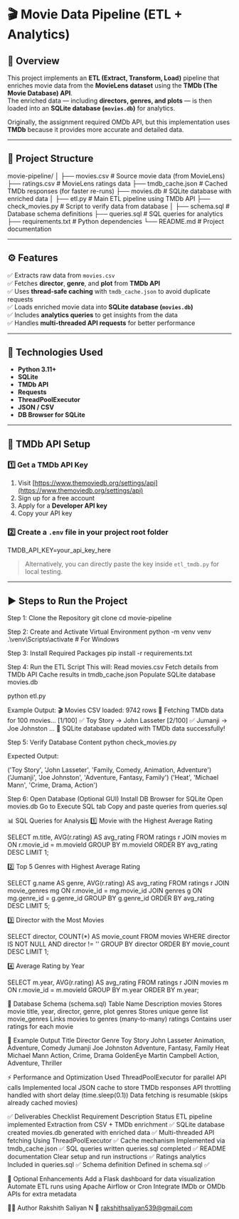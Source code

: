 # 🎬 Movie Data Pipeline (ETL + Analytics)

## 🧠 Overview
This project implements an **ETL (Extract, Transform, Load)** pipeline that enriches movie data from the **MovieLens dataset** using the **TMDb (The Movie Database) API**.  
The enriched data — including **directors, genres, and plots** — is then loaded into an **SQLite database (`movies.db`)** for analytics.

Originally, the assignment required OMDb API, but this implementation uses **TMDb** because it provides more accurate and detailed data.

---

## 📁 Project Structure

movie-pipeline/
│
├── movies.csv                # Source movie data (from MovieLens)
├── ratings.csv               # MovieLens ratings data
├── tmdb_cache.json           # Cached TMDb responses (for faster re-runs)
├── movies.db                 # SQLite database with enriched data
│
├── etl.py                    # Main ETL pipeline using TMDb API
├── check_movies.py           # Script to verify data from database
│
├── schema.sql                # Database schema definitions
├── queries.sql               # SQL queries for analytics
├── requirements.txt          # Python dependencies
└── README.md                 # Project documentation



---

## ⚙️ Features

✅ Extracts raw data from `movies.csv`  
✅ Fetches **director**, **genre**, and **plot** from **TMDb API**  
✅ Uses **thread-safe caching** with `tmdb_cache.json` to avoid duplicate requests  
✅ Loads enriched movie data into **SQLite database (`movies.db`)**  
✅ Includes **analytics queries** to get insights from the data  
✅ Handles **multi-threaded API requests** for better performance  

---

## 🧰 Technologies Used

- **Python 3.11+**
- **SQLite**
- **TMDb API**
- **Requests**
- **ThreadPoolExecutor**
- **JSON / CSV**
- **DB Browser for SQLite**

---

## 🔑 TMDb API Setup

### 1️⃣ Get a TMDb API Key
1. Visit [https://www.themoviedb.org/settings/api](https://www.themoviedb.org/settings/api)
2. Sign up for a free account
3. Apply for a **Developer API key**
4. Copy your API key

### 2️⃣ Create a `.env` file in your project root folder
TMDB_API_KEY=your_api_key_here

> Alternatively, you can directly paste the key inside `etl_tmdb.py` for local testing.

---

## ▶️ Steps to Run the Project

Step 1: Clone the Repository
git clone <your-repo-link>
cd movie-pipeline

Step 2: Create and Activate Virtual Environment
python -m venv venv
.\venv\Scripts\activate   # For Windows

Step 3: Install Required Packages
pip install -r requirements.txt

Step 4: Run the ETL Script
This will:
Read movies.csv
Fetch details from TMDb API
Cache results in tmdb_cache.json
Populate SQLite database movies.db


python etl.py

Example Output:
🎬 Movies CSV loaded: 9742 rows
🚀 Fetching TMDb data for 100 movies...
[1/100] ✅ Toy Story → John Lasseter
[2/100] ✅ Jumanji → Joe Johnston
...
🎉 SQLite database updated with TMDb data successfully!

Step 5: Verify Database Content
python check_movies.py

Expected Output:

('Toy Story', 'John Lasseter', 'Family, Comedy, Animation, Adventure')
('Jumanji', 'Joe Johnston', 'Adventure, Fantasy, Family')
('Heat', 'Michael Mann', 'Crime, Drama, Action')

Step 6: Open Database (Optional GUI)
Install DB Browser for SQLite
Open movies.db
Go to Execute SQL tab
Copy and paste queries from queries.sql

📊 SQL Queries for Analysis
1️⃣ Movie with the Highest Average Rating

SELECT m.title, AVG(r.rating) AS avg_rating
FROM ratings r
JOIN movies m ON r.movie_id = m.movieId
GROUP BY m.movieId
ORDER BY avg_rating DESC
LIMIT 1;

2️⃣ Top 5 Genres with Highest Average Rating

SELECT g.name AS genre, AVG(r.rating) AS avg_rating
FROM ratings r
JOIN movie_genres mg ON r.movie_id = mg.movie_id
JOIN genres g ON mg.genre_id = g.genre_id
GROUP BY g.genre_id
ORDER BY avg_rating DESC
LIMIT 5;

3️⃣ Director with the Most Movies

SELECT director, COUNT(*) AS movie_count
FROM movies
WHERE director IS NOT NULL AND director != ''
GROUP BY director
ORDER BY movie_count DESC
LIMIT 1;

4️⃣ Average Rating by Year

SELECT m.year, AVG(r.rating) AS avg_rating
FROM ratings r
JOIN movies m ON r.movie_id = m.movieId
GROUP BY m.year
ORDER BY m.year;

🧩 Database Schema (schema.sql)
Table Name	         Description
movies	             Stores movie title, year, director, genre, plot
genres	             Stores unique genre list
movie_genres	     Links movies to genres (many-to-many)
ratings              Contains user ratings for each movie

🧾 Example Output
Title	    Director	        Genre
Toy Story	John Lasseter	    Animation, Adventure, Comedy
Jumanji	    Joe Johnston	    Adventure, Fantasy, Family
Heat	    Michael Mann	    Action, Crime, Drama
GoldenEye	Martin Campbell	    Action, Adventure, Thriller

⚡ Performance and Optimization
Used ThreadPoolExecutor for parallel API calls
Implemented local JSON cache to store TMDb responses
API throttling handled with short delay (time.sleep(0.1))
Data fetching is resumable (skips already cached movies)

✅ Deliverables Checklist
Requirement	                    Description	                                    Status
ETL pipeline implemented	    Extraction from CSV + TMDb enrichment       	✅
SQLite database created	        movies.db generated with enriched data	        ✅
Multi-threaded API fetching	    Using ThreadPoolExecutor	                    ✅
Cache mechanism	                Implemented via tmdb_cache.json	                ✅
SQL queries written	            queries.sql completed	                        ✅
README documentation	        Clear setup and run instructions	            ✅
Ratings analytics	            Included in queries.sql	                        ✅
Schema definition	            Defined in schema.sql	                        ✅

🚀 Optional Enhancements
Add a Flask dashboard for data visualization
Automate ETL runs using Apache Airflow or Cron
Integrate IMDb or OMDb APIs for extra metadata

👨‍💻 Author
Rakshith Saliyan N
📧 rakshithsaliyan539@gmail.com
